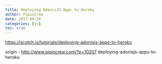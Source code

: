 ```yaml
---
title: Deploying AdonisJS Apps to Heroku
author: PipisCrew
date: 2017-09-28
categories: [js]
toc: true
---
```


https://scotch.io/tutorials/deploying-adonisjs-apps-to-heroku

origin - http://www.pipiscrew.com/?p=10207 deploying-adonisjs-apps-to-heroku